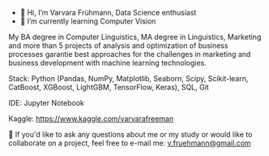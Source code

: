 - 👋 Hi, I’m Varvara Frühmann, Data Science enthusiast
- 🌱 I’m currently learning Computer Vision

My BA degree in Computer Linguistics, MA degree in Linguistics, Marketing and more than 5 projects of analysis and optimization of business processes garantie best approaches 
for the challenges in marketing and business development with machine learning technologies.

Stack: Python (Pandas, NumPy, Matplotlib, Seaborn, Scipy, Scikit-learn, CatBoost, XGBoost, LightGBM, TensorFlow, Keras), SQL, Git

IDE: Jupyter Notebook

Kaggle: https://www.kaggle.com/varvarafreeman

📩 If you'd like to ask any questions about me or my study or would like to collaborate on a project, feel free to e-mail me: v.fruehmann@gmail.com
